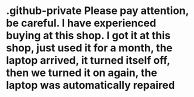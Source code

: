 # .github-private Please pay attention, be careful. I have experienced buying at this shop. I got it at this shop, just used it for a month, the laptop arrived, it turned itself off, then we turned it on again, the laptop was automatically repaired